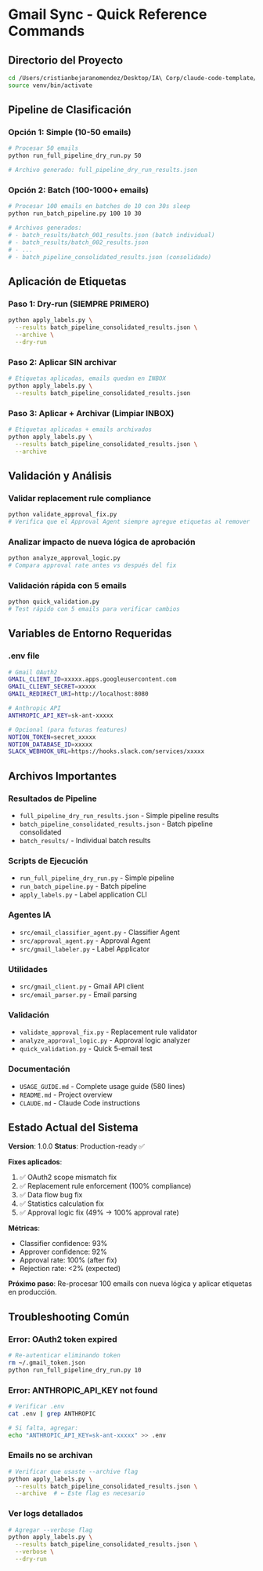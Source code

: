 # Gmail Sync - Quick Reference Commands

## Directorio del Proyecto

```bash
cd /Users/cristianbejaranomendez/Desktop/IA\ Corp/claude-code-template/tests/real_projects/02_gmail_notion/gmail-notion-sync
source venv/bin/activate
```

## Pipeline de Clasificación

### Opción 1: Simple (10-50 emails)

```bash
# Procesar 50 emails
python run_full_pipeline_dry_run.py 50

# Archivo generado: full_pipeline_dry_run_results.json
```

### Opción 2: Batch (100-1000+ emails)

```bash
# Procesar 100 emails en batches de 10 con 30s sleep
python run_batch_pipeline.py 100 10 30

# Archivos generados:
# - batch_results/batch_001_results.json (batch individual)
# - batch_results/batch_002_results.json
# - ...
# - batch_pipeline_consolidated_results.json (consolidado)
```

## Aplicación de Etiquetas

### Paso 1: Dry-run (SIEMPRE PRIMERO)

```bash
python apply_labels.py \
  --results batch_pipeline_consolidated_results.json \
  --archive \
  --dry-run
```

### Paso 2: Aplicar SIN archivar

```bash
# Etiquetas aplicadas, emails quedan en INBOX
python apply_labels.py \
  --results batch_pipeline_consolidated_results.json
```

### Paso 3: Aplicar + Archivar (Limpiar INBOX)

```bash
# Etiquetas aplicadas + emails archivados
python apply_labels.py \
  --results batch_pipeline_consolidated_results.json \
  --archive
```

## Validación y Análisis

### Validar replacement rule compliance

```bash
python validate_approval_fix.py
# Verifica que el Approval Agent siempre agregue etiquetas al remover
```

### Analizar impacto de nueva lógica de aprobación

```bash
python analyze_approval_logic.py
# Compara approval rate antes vs después del fix
```

### Validación rápida con 5 emails

```bash
python quick_validation.py
# Test rápido con 5 emails para verificar cambios
```

## Variables de Entorno Requeridas

### .env file

```bash
# Gmail OAuth2
GMAIL_CLIENT_ID=xxxxx.apps.googleusercontent.com
GMAIL_CLIENT_SECRET=xxxxx
GMAIL_REDIRECT_URI=http://localhost:8080

# Anthropic API
ANTHROPIC_API_KEY=sk-ant-xxxxx

# Opcional (para futuras features)
NOTION_TOKEN=secret_xxxxx
NOTION_DATABASE_ID=xxxxx
SLACK_WEBHOOK_URL=https://hooks.slack.com/services/xxxxx
```

## Archivos Importantes

### Resultados de Pipeline

- `full_pipeline_dry_run_results.json` - Simple pipeline results
- `batch_pipeline_consolidated_results.json` - Batch pipeline consolidated
- `batch_results/` - Individual batch results

### Scripts de Ejecución

- `run_full_pipeline_dry_run.py` - Simple pipeline
- `run_batch_pipeline.py` - Batch pipeline
- `apply_labels.py` - Label application CLI

### Agentes IA

- `src/email_classifier_agent.py` - Classifier Agent
- `src/approval_agent.py` - Approval Agent
- `src/gmail_labeler.py` - Label Applicator

### Utilidades

- `src/gmail_client.py` - Gmail API client
- `src/email_parser.py` - Email parsing

### Validación

- `validate_approval_fix.py` - Replacement rule validator
- `analyze_approval_logic.py` - Approval logic analyzer
- `quick_validation.py` - Quick 5-email test

### Documentación

- `USAGE_GUIDE.md` - Complete usage guide (580 lines)
- `README.md` - Project overview
- `CLAUDE.md` - Claude Code instructions

## Estado Actual del Sistema

**Version**: 1.0.0
**Status**: Production-ready ✅

**Fixes aplicados**:

1. ✅ OAuth2 scope mismatch fix
2. ✅ Replacement rule enforcement (100% compliance)
3. ✅ Data flow bug fix
4. ✅ Statistics calculation fix
5. ✅ Approval logic fix (49% → 100% approval rate)

**Métricas**:

- Classifier confidence: 93%
- Approver confidence: 92%
- Approval rate: 100% (after fix)
- Rejection rate: <2% (expected)

**Próximo paso**:
Re-procesar 100 emails con nueva lógica y aplicar etiquetas en producción.

## Troubleshooting Común

### Error: OAuth2 token expired

```bash
# Re-autenticar eliminando token
rm ~/.gmail_token.json
python run_full_pipeline_dry_run.py 10
```

### Error: ANTHROPIC_API_KEY not found

```bash
# Verificar .env
cat .env | grep ANTHROPIC

# Si falta, agregar:
echo "ANTHROPIC_API_KEY=sk-ant-xxxxx" >> .env
```

### Emails no se archivan

```bash
# Verificar que usaste --archive flag
python apply_labels.py \
  --results batch_pipeline_consolidated_results.json \
  --archive  # ← Este flag es necesario
```

### Ver logs detallados

```bash
# Agregar --verbose flag
python apply_labels.py \
  --results batch_pipeline_consolidated_results.json \
  --verbose \
  --dry-run
```
